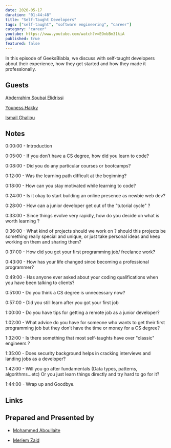 ```yaml
---
date: 2020-05-17
duration: "01:44:48"
title: "Self-Taught Developers"
tags: ["self-taught", "software engineering", "career"]
category: "career"
youtube: https://www.youtube.com/watch?v=EOnbBm31kiA
published: true
featured: false
---
```


In this episode of GeeksBlabla, we discuss with self-taught developers about their experience, how they get started and how they made it professionally.

## Guests

[Abderrahim Soubai Elidrissi](https://twitter.com/soub4i)

[Youness Hakky](https://www.facebook.com/younes.hakky)

[Ismail Ghallou](https://twitter.com/smakosh)

## Notes

0:00:00 - Introduction

0:05:00 - If you don’t have a CS degree, how did you learn to code?

0:08:00 - Did you do any particular courses or bootcamps?

0:12:00 - Was the learning path difficult at the beginning?

0:18:00 - How can you stay motivated while learning to code?

0:24:00 - Is it okay to start building an online presence as newbie web dev?

0:28:00 - How can a junior developer get out of the "tutorial cycle" ?

0:33:00 - Since things evolve very rapidly, how do you decide on what is worth learning ?

0:36:00 - What kind of projects should we work on ? should this projects be something really special and unique, or just take personal ideas and keep working on them and sharing them?

0:37:00 - How did you get your first programming job/ freelance work?

0:43:00 - How has your life changed since becoming a professional programmer?

0:49:00 - Has anyone ever asked about your coding qualifications when you have been talking to clients?

0:51:00 - Do you think a CS degree is unnecessary now?

0:57:00 - Did you still learn after you got your first job

1:00:00 - Do you have tips for getting a remote job as a junior developer?

1:02:00 - What advice do you have for someone who wants to get their first programming job but they don’t have the time or money for a CS degree?

1:32:00 - Is there something that most self-taughts have over "classic" engineers ?

1:35:00 - Does security background helps in cracking interviews and landing jobs as a developer?

1:42:00 - Will you go after fundamentals (Data types, patterns, algorithms...etc) Or you just learn things directly and try hard to go for it?

1:44:00 - Wrap up and Goodbye.

## Links

## Prepared and Presented by

- [Mohammed Aboullaite](https://twitter.com/laytoun)

- [Meriem Zaid](https://twitter.com/_iMeriem)
